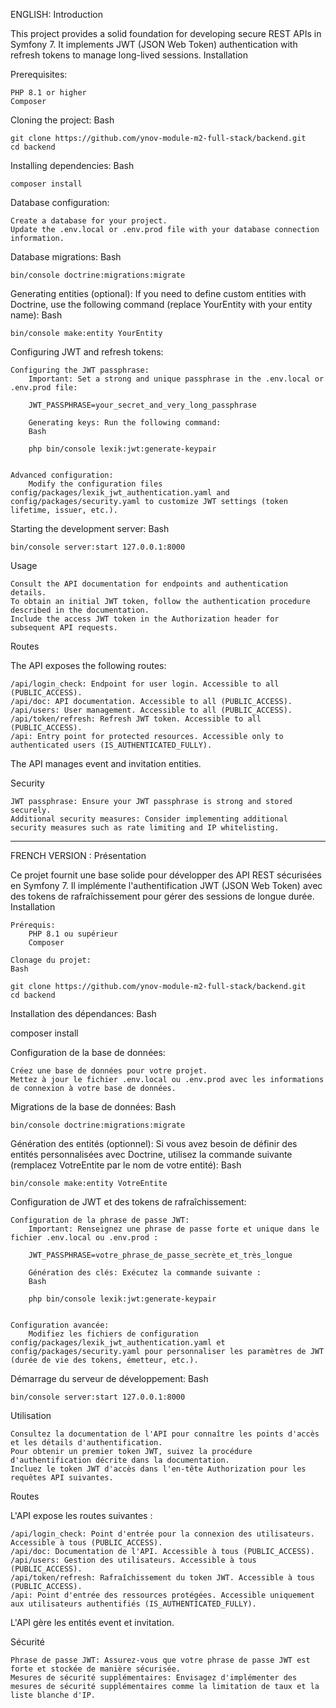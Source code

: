 ENGLISH:
Introduction

This project provides a solid foundation for developing secure REST APIs in Symfony 7. It implements JWT (JSON Web Token) authentication with refresh tokens to manage long-lived sessions.
Installation

Prerequisites:

    PHP 8.1 or higher
    Composer

Cloning the project:
    Bash
    
    git clone https://github.com/ynov-module-m2-full-stack/backend.git
    cd backend


Installing dependencies:
    Bash
    
    composer install


Database configuration:

    Create a database for your project.
    Update the .env.local or .env.prod file with your database connection information.

Database migrations:
    Bash
    
    bin/console doctrine:migrations:migrate


Generating entities (optional):
If you need to define custom entities with Doctrine, use the following command (replace YourEntity with your entity name):
    Bash
    
    bin/console make:entity YourEntity


Configuring JWT and refresh tokens:

    Configuring the JWT passphrase:
        Important: Set a strong and unique passphrase in the .env.local or .env.prod file:

        JWT_PASSPHRASE=your_secret_and_very_long_passphrase

        Generating keys: Run the following command:
        Bash

        php bin/console lexik:jwt:generate-keypair


    Advanced configuration:
        Modify the configuration files config/packages/lexik_jwt_authentication.yaml and config/packages/security.yaml to customize JWT settings (token lifetime, issuer, etc.).

Starting the development server:
    Bash
    
    bin/console server:start 127.0.0.1:8000

Usage

    Consult the API documentation for endpoints and authentication details.
    To obtain an initial JWT token, follow the authentication procedure described in the documentation.
    Include the access JWT token in the Authorization header for subsequent API requests.

Routes

The API exposes the following routes:

    /api/login_check: Endpoint for user login. Accessible to all (PUBLIC_ACCESS).
    /api/doc: API documentation. Accessible to all (PUBLIC_ACCESS).
    /api/users: User management. Accessible to all (PUBLIC_ACCESS).
    /api/token/refresh: Refresh JWT token. Accessible to all (PUBLIC_ACCESS).
    /api: Entry point for protected resources. Accessible only to authenticated users (IS_AUTHENTICATED_FULLY).

The API manages event and invitation entities.

Security

    JWT passphrase: Ensure your JWT passphrase is strong and stored securely.
    Additional security measures: Consider implementing additional security measures such as rate limiting and IP whitelisting.
    
******************************
FRENCH VERSION :
Présentation

Ce projet fournit une base solide pour développer des API REST sécurisées en Symfony 7. Il implémente l'authentification JWT (JSON Web Token) avec des tokens de rafraîchissement pour gérer des sessions de longue durée.
Installation

    Prérequis:
        PHP 8.1 ou supérieur
        Composer

    Clonage du projet:
    Bash

    git clone https://github.com/ynov-module-m2-full-stack/backend.git
    cd backend


Installation des dépendances:
Bash

composer install


Configuration de la base de données:

    Créez une base de données pour votre projet.
    Mettez à jour le fichier .env.local ou .env.prod avec les informations de connexion à votre base de données.

Migrations de la base de données:
    Bash
    
    bin/console doctrine:migrations:migrate


Génération des entités (optionnel):
Si vous avez besoin de définir des entités personnalisées avec Doctrine, utilisez la commande suivante (remplacez VotreEntite par le nom de votre entité):
    Bash
    
    bin/console make:entity VotreEntite


Configuration de JWT et des tokens de rafraîchissement:

    Configuration de la phrase de passe JWT:
        Important: Renseignez une phrase de passe forte et unique dans le fichier .env.local ou .env.prod :

        JWT_PASSPHRASE=votre_phrase_de_passe_secrète_et_très_longue

        Génération des clés: Exécutez la commande suivante :
        Bash

        php bin/console lexik:jwt:generate-keypair


    Configuration avancée:
        Modifiez les fichiers de configuration config/packages/lexik_jwt_authentication.yaml et config/packages/security.yaml pour personnaliser les paramètres de JWT (durée de vie des tokens, émetteur, etc.).

Démarrage du serveur de développement:
    Bash
    
    bin/console server:start 127.0.0.1:8000


Utilisation

    Consultez la documentation de l'API pour connaître les points d'accès et les détails d'authentification.
    Pour obtenir un premier token JWT, suivez la procédure d'authentification décrite dans la documentation.
    Incluez le token JWT d'accès dans l'en-tête Authorization pour les requêtes API suivantes.

Routes

L'API expose les routes suivantes :

    /api/login_check: Point d'entrée pour la connexion des utilisateurs. Accessible à tous (PUBLIC_ACCESS).
    /api/doc: Documentation de l'API. Accessible à tous (PUBLIC_ACCESS).
    /api/users: Gestion des utilisateurs. Accessible à tous (PUBLIC_ACCESS).
    /api/token/refresh: Rafraîchissement du token JWT. Accessible à tous (PUBLIC_ACCESS).
    /api: Point d'entrée des ressources protégées. Accessible uniquement aux utilisateurs authentifiés (IS_AUTHENTICATED_FULLY).

L'API gère les entités event et invitation.

Sécurité

    Phrase de passe JWT: Assurez-vous que votre phrase de passe JWT est forte et stockée de manière sécurisée.
    Mesures de sécurité supplémentaires: Envisagez d'implémenter des mesures de sécurité supplémentaires comme la limitation de taux et la liste blanche d'IP.
